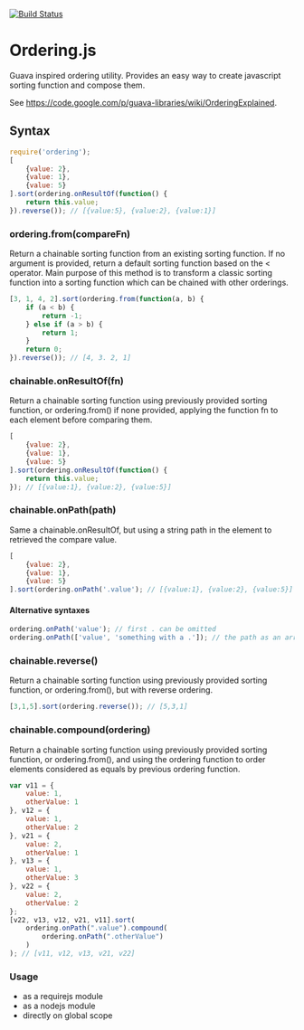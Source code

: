 [![Build Status](https://travis-ci.org/bbaliguet/ordering.png)](https://travis-ci.org/bbaliguet/ordering)
# Ordering.js
Guava inspired ordering utility. Provides an easy way to create javascript sorting function and compose them.

See https://code.google.com/p/guava-libraries/wiki/OrderingExplained.

## Syntax
```Javascript
require('ordering');
[
	{value: 2},
	{value: 1},
	{value: 5}
].sort(ordering.onResultOf(function() {
	return this.value;
}).reverse()); // [{value:5}, {value:2}, {value:1}]
```
### ordering.from(compareFn)
Return a chainable sorting function from an existing sorting function. If no argument is provided, return a default sorting function based on the < operator. Main purpose of this method is to transform a classic sorting function into a sorting function which can be chained with other orderings.
```Javascript
[3, 1, 4, 2].sort(ordering.from(function(a, b) {
	if (a < b) {
		return -1;
	} else if (a > b) {
		return 1;
	}
	return 0;
}).reverse()); // [4, 3. 2, 1]
```
### chainable.onResultOf(fn)
Return a chainable sorting function using previously provided sorting function, or ordering.from() if none provided, applying the function fn to each element before comparing them.
```Javascript
[
	{value: 2},
	{value: 1},
	{value: 5}
].sort(ordering.onResultOf(function() {
	return this.value;
}); // [{value:1}, {value:2}, {value:5}]
```
### chainable.onPath(path)
Same a chainable.onResultOf, but using a string path in the element to retrieved the compare value.
```Javascript
[
	{value: 2},
	{value: 1},
	{value: 5}
].sort(ordering.onPath('.value'); // [{value:1}, {value:2}, {value:5}]
```
#### Alternative syntaxes
```Javascript
ordering.onPath('value'); // first . can be omitted
ordering.onPath(['value', 'something with a .']); // the path as an array can be provided if the . notation cannot be used
```
### chainable.reverse()
Return a chainable sorting function using previously provided sorting function, or ordering.from(), but with reverse ordering.
```Javascript
[3,1,5].sort(ordering.reverse()); // [5,3,1]
```
### chainable.compound(ordering)
Return a chainable sorting function using previously provided sorting function, or ordering.from(), and using the ordering function to order elements considered as equals by previous ordering function.
```JavaScript
var v11 = {
	value: 1,
	otherValue: 1
}, v12 = {
	value: 1,
	otherValue: 2
}, v21 = {
	value: 2,
	otherValue: 1
}, v13 = {
	value: 1,
	otherValue: 3
}, v22 = {
	value: 2,
	otherValue: 2
};
[v22, v13, v12, v21, v11].sort(
	ordering.onPath(".value").compound(
		ordering.onPath(".otherValue")
	)
); // [v11, v12, v13, v21, v22]
```
### Usage
* as a requirejs module
* as a nodejs module
* directly on global scope
